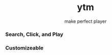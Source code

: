 <div align="center">
  <h1>ytm</h1>
  <p>make perfect player</p>
</div>

### Search, Click, and Play

### Customizeable
